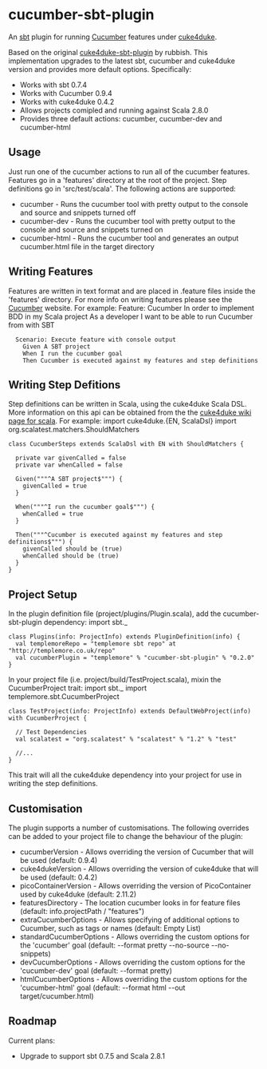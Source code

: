 cucumber-sbt-plugin
===================

An [sbt](http://simple-build-tool.googlecode.com/) plugin for running [Cucumber](http://cukes.info) features under [cuke4duke](http://github.com/aslakhellesoy/cuke4duke).

Based on the original [cuke4duke-sbt-plugin](https://github.com/rubbish/cuke4duke-sbt-plugin) by rubbish. This implementation upgrades to the latest sbt, cucumber and cuke4duke version and provides more default options. Specifically:

* Works with sbt 0.7.4
* Works with Cucumber 0.9.4
* Works with cuke4duke 0.4.2
* Allows projects comipled and running against Scala 2.8.0
* Provides three default actions: cucumber, cucumber-dev and cucumber-html

## Usage ##
Just run one of the cucumber actions to run all of the cucumber features. Features go in a 'features' directory at the root of the project. Step definitions go in 'src/test/scala'. The following actions are supported:

* cucumber - Runs the cucumber tool with pretty output to the console and source and snippets turned off
* cucumber-dev - Runs the cucumber tool with pretty output to the console and source and snippets turned on
* cucumber-html - Runs the cucumber tool and generates an output cucumber.html file in the target directory

## Writing Features ##
Features are written in text format and are placed in .feature files inside the 'features' directory. For more info on writing features please see the [Cucumber](http://cukes.info) website.
For example:
    Feature: Cucumber
      In order to implement BDD in my Scala project
      As a developer
      I want to be able to run Cucumber from with SBT

      Scenario: Execute feature with console output
        Given A SBT project
        When I run the cucumber goal
        Then Cucumber is executed against my features and step definitions


## Writing Step Defitions ##
Step definitions can be written in Scala, using the cuke4duke Scala DSL. More information on this api can be obtained from the the [cuke4duke wiki page for scala](http://wiki.github.com/aslakhellesoy/cuke4duke/scala).
For example:
    import cuke4duke.{EN, ScalaDsl}
    import org.scalatest.matchers.ShouldMatchers

    class CucumberSteps extends ScalaDsl with EN with ShouldMatchers {

      private var givenCalled = false
      private var whenCalled = false

      Given("""^A SBT project$""") {
        givenCalled = true
      }

      When("""^I run the cucumber goal$""") {
        whenCalled = true
      }

      Then("""^Cucumber is executed against my features and step definitions$""") {
        givenCalled should be (true)
        whenCalled should be (true)
      }
    }

## Project Setup ##
In the plugin definition file (project/plugins/Plugin.scala), add the cucumber-sbt-plugin dependency:
    import sbt._

    class Plugins(info: ProjectInfo) extends PluginDefinition(info) {
      val templemoreRepo = "templemore sbt repo" at "http://templemore.co.uk/repo"
      val cucumberPlugin = "templemore" % "cucumber-sbt-plugin" % "0.2.0"
    }

In your project file (i.e. project/build/TestProject.scala), mixin the CucumberProject trait:
    import sbt._
    import templemore.sbt.CucumberProject

    class TestProject(info: ProjectInfo) extends DefaultWebProject(info) with CucumberProject {

      // Test Dependencies
      val scalatest = "org.scalatest" % "scalatest" % "1.2" % "test"

      //...
    }

This trait will all the cuke4duke dependency into your project for use in writing the step definitions.

## Customisation ##
The plugin supports a number of customisations. The following overrides can be added to your project file to change the behaviour of the plugin:

* cucumberVersion - Allows overriding the version of Cucumber that will be used (default: 0.9.4)
* cuke4dukeVersion - Allows overriding the version of cuke4duke that will be used (default: 0.4.2)
* picoContainerVersion - Allows overriding the version of PicoContainer used by cuke4duke (default: 2.11.2)
* featuresDirectory - The location cucumber looks in for feature files (default: info.projectPath / "features")
* extraCucumberOptions - Allows specifying of additional options to Cucumber, such as tags or names (default: Empty List)
* standardCucumberOptions - Allows overriding the custom options for the 'cucumber' goal (default: --format pretty --no-source --no-snippets)
* devCucumberOptions - Allows overriding the custom options for the 'cucumber-dev' goal (default: --format pretty)
* htmlCucumberOptions - Allows overriding the custom options for the 'cucumber-html' goal (default: --format html --out target/cucumber.html)

## Roadmap ##
Current plans:

* Upgrade to support sbt 0.7.5 and Scala 2.8.1

